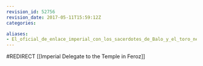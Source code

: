 ```yaml
---
revision_id: 52756
revision_date: 2017-05-11T15:59:12Z
categories:

aliases:
- El_oficial_de_enlace_imperial_con_los_sacerdotes_de_Balo_y_el_toro_negro
---
```


#REDIRECT [[Imperial Delegate to the Temple in Feroz]]